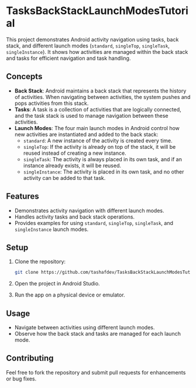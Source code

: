 # TasksBackStackLaunchModesTutorial

This project demonstrates Android activity navigation using tasks, back stack, and different launch modes (`standard`, `singleTop`, `singleTask`, `singleInstance`). It shows how activities are managed within the back stack and tasks for efficient navigation and task handling.

## Concepts
- **Back Stack**: Android maintains a back stack that represents the history of activities. When navigating between activities, the system pushes and pops activities from this stack.
- **Tasks**: A task is a collection of activities that are logically connected, and the task stack is used to manage navigation between these activities.
- **Launch Modes**: The four main launch modes in Android control how new activities are instantiated and added to the back stack:
  - `standard`: A new instance of the activity is created every time.
  - `singleTop`: If the activity is already on top of the stack, it will be reused instead of creating a new instance.
  - `singleTask`: The activity is always placed in its own task, and if an instance already exists, it will be reused.
  - `singleInstance`: The activity is placed in its own task, and no other activity can be added to that task.

## Features
- Demonstrates activity navigation with different launch modes.
- Handles activity tasks and back stack operations.
- Provides examples for using `standard`, `singleTop`, `singleTask`, and `singleInstance` launch modes.

## Setup
1. Clone the repository:
    ```bash
    git clone https://github.com/tashafdev/TasksBackStackLaunchModesTutorial.git
    ```

2. Open the project in Android Studio.

3. Run the app on a physical device or emulator.

## Usage
- Navigate between activities using different launch modes.
- Observe how the back stack and tasks are managed for each launch mode.

## Contributing
Feel free to fork the repository and submit pull requests for enhancements or bug fixes.
